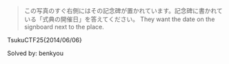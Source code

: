 > この写真のすぐ右側にはその記念碑が置かれています。記念碑に書かれている「式典の開催日」を答えてください。
They want the date on the signboard next to the place.

TsukuCTF25{2014/06/06}

Solved by: benkyou